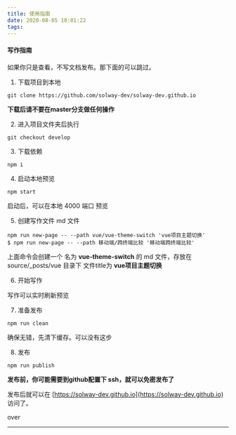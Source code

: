 ```yaml
---
title: 使用指南
date: 2020-08-05 18:01:22
tags:
---
```


#### 写作指南

如果你只是查看，不写文档发布。那下面的可以跳过。

1. 下载项目到本地
``` git
git clone https://github.com/solway-dev/solway-dev.github.io
```
**下载后请不要在master分支做任何操作**

2. 进入项目文件夹后执行
``` git
git checkout develop
```

3. 下载依赖
```
npm i
```

4. 启动本地预览
``` node
npm start
```
启动后，可以在本地 4000 端口 预览

5. 创建写作文件 md 文件
```
npm run new-page -- --path vue/vue-theme-switch 'vue项目主题切换'
$ npm run new-page -- --path 移动端/跨终端比较 '移动端跨终端比较'
```
上面命令会创建一个  名为 **vue-theme-switch** 的 md 文件，存放在 source/_posts/vue 目录下  文件title为 **vue项目主题切换**

6. 开始写作

写作可以实时刷新预览

7. 准备发布
``` 
npm run clean
```
确保无错，先清下缓存。可以没有这步

8. 发布
```
npm run publish
```

**发布前，你可能需要到github配置下 ssh，就可以免密发布了**

发布后就可以在 [https://solway-dev.github.io](https://solway-dev.github.io) 访问了。

over

-------------------



